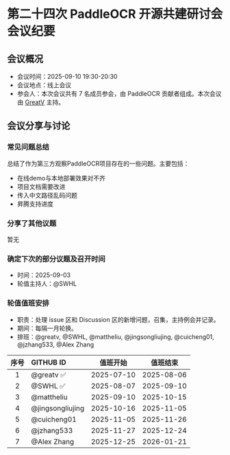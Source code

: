 # 第二十四次 PaddleOCR 开源共建研讨会会议纪要

## 会议概况

- 会议时间：2025-09-10 19:30-20:30
- 会议地点：线上会议
- 参会人：本次会议共有 7 名成员参会，由 PaddleOCR 贡献者组成。本次会议由 [GreatV](https://github.com/SWHL) 主持。

## 会议分享与讨论

### 常见问题总结

总结了作为第三方观察PaddleOCR项目存在的一些问题。主要包括：
- 在线demo与本地部署效果对不齐
- 项目文档需要改进
- 传入中文路径乱码问题
- 昇腾支持进度

### 分享了其他议题

暂无

### 确定下次的部分议题及召开时间

- 时间：2025-09-03
- 轮值主持人：@SWHL

### 轮值值班安排

- 职责：处理 issue 区和 Discussion 区的新增问题，召集，主持例会并记录。
- 期间：每隔一月轮换。
- 排班：@greatv, @SWHL, @mattheliu, @jingsongliujing, @cuicheng01, @jzhang533, @Alex Zhang

序号|GITHUB ID|值班开始|值班结束
:------:|:------|:------:|:------:
1|@greatv ✅|2025-07-10|2025-08-06
2|@SWHL ✅|2025-08-07|2025-09-10
3|@mattheliu |2025-09-10|2025-10-15
4|@jingsongliujing |2025-10-16|2025-11-05
5|@cuicheng01 |2025-11-05|2025-11-26
6|@jzhang533 |2025-11-27|2025-12-24
7|@Alex Zhang |2025-12-25|2026-01-21
